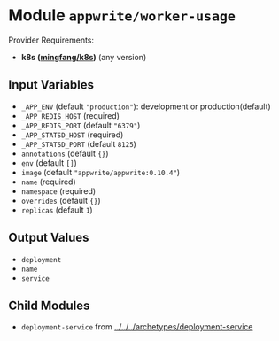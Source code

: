 
# Module `appwrite/worker-usage`

Provider Requirements:
* **k8s ([mingfang/k8s](https://registry.terraform.io/providers/mingfang/k8s/latest))** (any version)

## Input Variables
* `_APP_ENV` (default `"production"`): development or production(default)
* `_APP_REDIS_HOST` (required)
* `_APP_REDIS_PORT` (default `"6379"`)
* `_APP_STATSD_HOST` (required)
* `_APP_STATSD_PORT` (default `8125`)
* `annotations` (default `{}`)
* `env` (default `[]`)
* `image` (default `"appwrite/appwrite:0.10.4"`)
* `name` (required)
* `namespace` (required)
* `overrides` (default `{}`)
* `replicas` (default `1`)

## Output Values
* `deployment`
* `name`
* `service`

## Child Modules
* `deployment-service` from [../../../archetypes/deployment-service](../../../archetypes/deployment-service)

